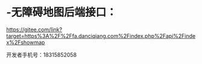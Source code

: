 # -无障碍地图后端接口：
https://gitee.com/link?target=https%3A%2F%2Ffa.danciqiang.com%2Findex.php%2Fapi%2Findex%2Fshowmap

开发者手机号：18315852058

